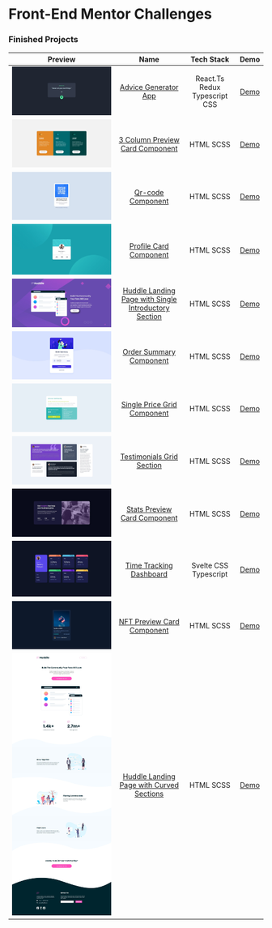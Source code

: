 # Front-End Mentor Challenges


### Finished Projects

**Preview** | **Name** | **Tech Stack** | **Demo**
:---: | :---: | :---: | :---:
![Advice Generator App](./assets/advice-generator.jpeg) | [Advice Generator App](./advice-generator-app/) | React.Ts Redux Typescript CSS | [Demo](https://advice-generator-kittonn.vercel.app/)
![3 Column Preview Card Component](./assets/three-col.jpeg) | [3 Column Preview Card Component](./3-column-preview-card-component/) | HTML SCSS | [Demo](https://three-col-preview-card-kittonn-dd2p6us0s-lnwtxn.vercel.app/)
![Qr-code Component](./assets/qrcode.jpeg) | [Qr-code Component](./qr-code-component/) | HTML SCSS | [Demo](https://qrcode-kittonn.netlify.app)
![Profile Card Component](./assets/profile-card.jpeg) | [Profile Card Component](./profile-card-component/) | HTML SCSS | [Demo](https://profile-card-kittonn.netlify.app/)
![Huddle Landing Page with Single Introductory Section](./assets/huddle-landing.jpeg) | [Huddle Landing Page with Single Introductory Section](./huddle-landing-page-with-single-introductory-section/) | HTML SCSS | [Demo](https://huddle-landing-kittonn.netlify.app/)
![Order Summary Component](./assets/order-summary.jpeg) | [Order Summary Component](./order-summary-component/) | HTML SCSS | [Demo](https://order-summary-kittonn.netlify.app)
![Single Price Grid Component](./assets/single-price-card.jpeg) | [Single Price Grid Component](./single-price-grid-component/) | HTML SCSS | [Demo](https://single-price-grid-kittonn.netlify.app)
![Testimonials Grid Section](./assets/Testimonials-grid.jpeg) | [Testimonials Grid Section](./testimonials-grid-section/) | HTML SCSS | [Demo](https://testimonials-grid-kittonn.netlify.app)
![Stats Preview Card Component](./assets/stat%20preview.jpeg) | [Stats Preview Card Component](./stats-preview-card-component/) | HTML SCSS | [Demo](https://stats-preview-card-kittonn.netlify.app)
![Time Tracking Dashboard](./assets/time-tracking.jpeg) | [Time Tracking Dashboard](./time-tracking-dashboard/) | Svelte CSS Typescript | [Demo](https://time-tracking-kittonn.netlify.app/)
![NFT Preview Card Component](./assets/nft-preview-card.jpeg) | [NFT Preview Card Component](./nft-preview-card-component/) | HTML SCSS | [Demo](https://nft-preview-kittonn.netlify.app/)
![Huddle Landing Page with Curved Sections](./assets/huddle-landing-curved-section.jpeg) | [Huddle Landing Page with Curved Sections](./huddle-landing-page-with-curved-sections/) | HTML SCSS | [Demo](https://huddle-landing-curved-kittonn.netlify.app)